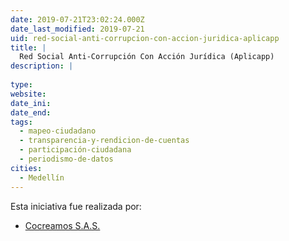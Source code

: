 ```yaml
---
date: 2019-07-21T23:02:24.000Z
date_last_modified: 2019-07-21
uid: red-social-anti-corrupcion-con-accion-juridica-aplicapp
title: |
  Red Social Anti-Corrupción Con Acción Jurídica (Aplicapp)
description: |
  
type: 
website: 
date_ini: 
date_end: 
tags:
  - mapeo-ciudadano
  - transparencia-y-rendicion-de-cuentas
  - participación-ciudadana
  - periodismo-de-datos
cities: 
  - Medellín
---
```


Esta iniciativa fue realizada por:

- [Cocreamos S.A.S.](/organizaciones/cocreamos-s-a-s)
